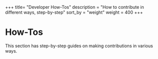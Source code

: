 +++
title= "Developer How-Tos"
description = "How to contribute in different ways, step-by-step"
sort_by = "weight"
weight = 400
+++

# How-Tos

This section has step-by-step guides on making contributions in various ways.

